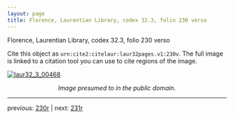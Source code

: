```yaml
---
layout: page
title: Florence, Laurentian Library, codex 32.3, folio 230 verso
---
```


Florence, Laurentian Library, codex 32.3, folio 230 verso

Cite this object as `urn:cite2:citelaur:laur32pages.v1:230v`.  The full image is linked to a citation tool you can use to cite regions of the image.

[![laur32_3_00468](http://www.homermultitext.org/iipsrv?IIIF=/project/homer/pyramidal/deepzoom/citelaur/laur32imgs/v1/laur32_3_00468.tif/full/800,/0/default.jpg)](http://www.homermultitext.org/ict2/?urn=urn:cite2:citelaur:laur32imgs.v1:laur32_3_00468) 

<p style="text-align: center; font-style: italic;">Image presumed to in the public domain.</p>

---

previous: [230r](../230r/) | next: [231r](../231r/)